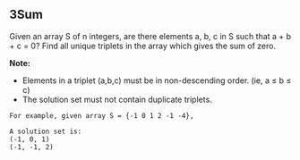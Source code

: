 ## 3Sum

Given an array S of n integers, are there elements a, b, c in S such that a + b + c = 0? Find all unique triplets in the array which gives the sum of zero.

**Note:**
* Elements in a triplet (a,b,c) must be in non-descending order. (ie, a ≤ b ≤ c)
* The solution set must not contain duplicate triplets.

```
For example, given array S = {-1 0 1 2 -1 -4},

A solution set is:
(-1, 0, 1)
(-1, -1, 2)
```
